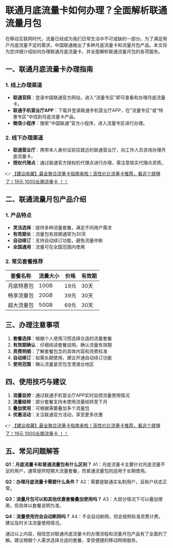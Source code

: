 # 联通月底流量卡如何办理？全面解析联通流量月包

在移动互联网时代，流量已经成为我们日常生活中不可或缺的一部分。为了满足用户月底流量不足的需求，中国联通推出了多种月底流量卡和流量月包产品。本文将为您详细介绍如何办理联通月底流量卡，并全面解析联通流量月包的各项服务。

## 一、联通月底流量卡办理指南

### 1. 线上办理渠道
- **联通官网**：登录中国联通官方网站，进入"流量专区"即可查看和办理月底流量卡。
- **联通手机营业厅APP**：下载并登录联通手机营业厅APP，在"流量专区"或"特惠专区"中找到月底流量卡产品。
- **微信小程序**：搜索"中国联通"官方小程序，进入流量专区进行办理。

### 2. 线下办理渠道
- **联通营业厅**：携带本人身份证前往就近的联通营业厅，向工作人员咨询办理月底流量卡。
- **授权代理点**：通过联通官方授权的代理点进行办理，需注意核实代理点资质。

👉 [【建议收藏】最全聚合流量卡指南来啦！高性价比流量卡推荐，看这个就够了！19元 100G长期流量卡 ！！](https://bit.ly/Liuliangka)

## 二、联通流量月包产品介绍

### 1. 产品特点
- **灵活选择**：提供多种流量套餐，满足不同用户需求
- **有效期长**：流量包有效期通常为30天
- **自动续订**：支持自动续订功能，避免流量中断
- **全国通用**：流量可在全国范围内使用

### 2. 常见套餐推荐
| 套餐名称 | 流量大小 | 价格 | 有效期 |
| -------- | -------- | ---- | ------ |
| 月底特惠包 | 10GB | 19元 | 30天 |
| 畅享流量包 | 20GB | 39元 | 30天 |
| 超大流量包 | 50GB | 69元 | 30天 |

## 三、办理注意事项

1. **套餐选择**：根据个人使用习惯选择合适的流量套餐
2. **有效期确认**：仔细阅读套餐说明，确认流量有效期
3. **资费明细**：了解套餐包含的具体内容和资费标准
4. **自动续订**：如需长期使用，建议开通自动续订功能
5. **使用范围**：确认流量是否包含港澳台地区

## 四、使用技巧与建议

1. **流量监控**：通过联通手机营业厅APP实时监控流量使用情况
2. **流量结转**：部分套餐支持未使用流量结转至下月
3. **叠加使用**：可根据需要叠加多个流量包
4. **优惠活动**：关注联通官方活动，享受更多优惠

👉 [【建议收藏】最全聚合流量卡指南来啦！高性价比流量卡推荐，看这个就够了！19元 100G长期流量卡 ！！](https://bit.ly/Liuliangka)

## 五、常见问题解答

**Q1：月底流量卡和普通流量包有什么区别？**
A1：月底流量卡主要针对月底流量不足的用户，通常提供短期大流量套餐，而普通流量包则适用于长期使用。

**Q2：办理月底流量卡需要什么条件？**
A2：需要是联通实名制用户，且账户状态正常。

**Q3：流量月包可以和其他优惠套餐叠加使用吗？**
A3：大部分情况下可以叠加使用，但具体以套餐说明为准。

**Q4：流量使用完会自动断网吗？**
A4：不会自动断网，但会按照标准资费计费，建议及时关注流量使用情况。

通过以上内容，相信您对联通月底流量卡的办理流程和流量月包产品有了全面的了解。建议根据个人需求选择合适的套餐，享受便捷的移动网络服务。